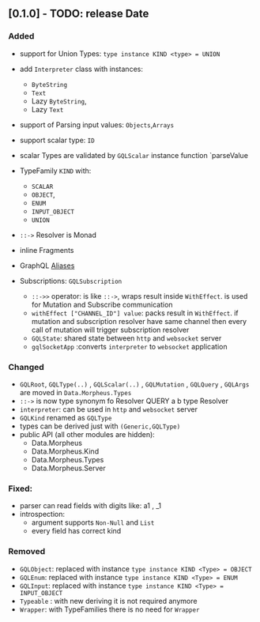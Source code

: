 ## [0.1.0] - TODO: release Date

### Added

- support for Union Types: `type instance KIND <type> = UNION`
- add `Interpreter` class with instances:

  - `ByteString`
  - `Text`
  - Lazy `ByteString`,
  - Lazy `Text`

- support of Parsing input values: `Objects`,`Arrays`
- support scalar type: `ID`
- scalar Types are validated by `GQLScalar` instance function `parseValue
- TypeFamily `KIND` with:

  - `SCALAR`
  - `OBJECT`,
  - `ENUM`
  - `INPUT_OBJECT`
  - `UNION`

- `::->` Resolver is Monad

- inline Fragments
- GraphQL [Aliases](https://graphql.org/learn/queries/#aliases)
- Subscriptions:  `GQLSubscription`
    - `::->>` operator:  is like  `::->`, wraps result inside `WithEffect`.
        is used for Mutation  and Subscribe communication
   - `withEffect ["CHANNEL_ID"] value`: packs result in `WithEffect`.
   if mutation and subscription resolver have same channel then
       every call of mutation will trigger subscription resolver
   - `GQLState`: shared  state between `http` and `websocket` server
   - `gqlSocketApp` :converts  `interpreter` to `websocket` application

### Changed
-  `GQLRoot`, `GQLType(..)` , `GQLScalar(..)` , `GQLMutation` , `GQLQuery`  , `GQLArgs`
    are moved in `Data.Morpheus.Types`
- `::->` is now type synonym fo Resolver QUERY a b  type Resolver
- `interpreter`: can be used in `http` and `websocket` server
- `GQLKind` renamed as `GQLType`
- types can be derived just with `(Generic,GQLType)`
- public API (all other modules are hidden):
  - Data.Morpheus
  - Data.Morpheus.Kind
  - Data.Morpheus.Types
  - Data.Morpheus.Server

### Fixed:

- parser can read fields with digits like: a1 , \_1
- introspection:
  - argument supports `Non-Null` and `List`
  - every field has correct kind

### Removed

- `GQLObject`: replaced with instance `type instance KIND <Type> = OBJECT`
- `GQLEnum`: replaced with instance `type instance KIND <Type> = ENUM`
- `GQLInput`: replaced with instance `type instance KIND <Type> = INPUT_OBJECT`
- `Typeable` : with new deriving it is not required anymore
- `Wrapper`: with TypeFamilies there is no need for `Wrapper`
